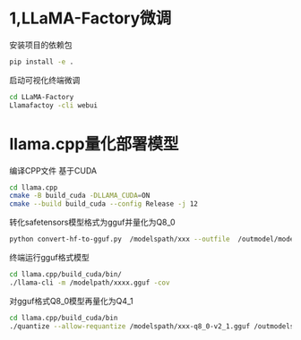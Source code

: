 # 1,LLaMA-Factory微调
安装项目的依赖包
```bash
pip install -e .
```
启动可视化终端微调
```bash
cd LLaMA-Factory
Llamafactoy -cli webui
```
# llama.cpp量化部署模型
编译CPP文件
基于CUDA
```bash
cd llama.cpp
cmake -B build_cuda -DLLAMA_CUDA=ON
cmake --build build_cuda --config Release -j 12
```

转化safetensors模型格式为gguf并量化为Q8_0
```bash
python convert-hf-to-gguf.py  /modelspath/xxx --outfile  /outmodel/modelname-q8_0-v1.gguf --outtype q8_0
```
终端运行gguf格式模型
```bash
cd llama.cpp/build_cuda/bin/
./llama-cli -m /modelpath/xxxx.gguf -cov
```
对gguf格式Q8_0模型再量化为Q4_1

```bash
cd llama.cpp/build_cuda/bin
./quantize --allow-requantize /modelspath/xxx-q8_0-v2_1.gguf /outmodelspath/xxx-q4_1-v1.gguf Q4_1
